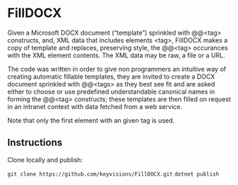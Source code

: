 # FillDOCX

Given a Microsoft DOCX document (“template”) sprinkled with @@\<tag> constructs, and, XML data that includes elements \<tag>, FillDOCX makes a copy of template and replaces, preserving style, the @@\<tag> occurances with the XML element contents. The XML data may be raw, a file or a URL.

The code was written in order to give non programmers an intuitive way of creating automatic fillable templates, they are invited to create a DOCX document sprinkled with @@\<tags> as they best see fit and are asked either to choose or use predefined understandable canonical names in forming the @@\<tag> constructs; these templates are then filled on request in an intranet context with data fetched from a web service.

Note that only the first element with an given tag is used.

## Instructions
Clone locally and publish:

`git clone https://github.com/keyvisions/FillDOCX.git`
`dotnet publish`